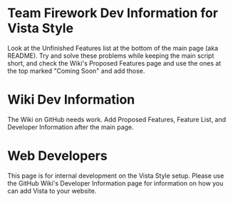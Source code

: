 # Team Firework Dev Information for Vista Style
Look at the Unfinished Features list at the bottom of the main page (aka README). Try and solve these problems while keeping the main script short, and check the Wiki's Proposed Features page and use the ones at the top marked "Coming Soon" and add those.
# Wiki Dev Information
The Wiki on GitHub needs work. Add Proposed Features, Feature List, and Developer Information after the main page.
# Web Developers
This page is for internal development on the Vista Style setup. Please use the GitHub Wiki's Developer Information page for information on how you can add Vista to your website.
